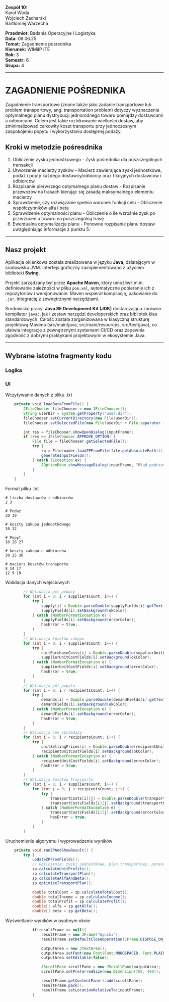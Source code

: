 **Zespół 10:**  
Karol Woda  
Wojciech Zacharski  
Bartłomiej Warzecha  

**Przedmiot:** Badania Operacyjne i Logistyka  
**Data:** 09.06.25  
**Temat:** Zagadnienie pośrednika  
**Kierunek:** WIMiIP ITE  
**Rok:** 3  
**Semestr:** 6  
**Grupa:** 4  

---

# ZAGADNIENIE POŚREDNIKA

Zagadnienie transportowe (znane także jako zadanie transportowe lub problem transportowy, ang. transportation problem) dotyczy wyznaczenia optymalnego planu dystrybucji jednorodnego towaru pomiędzy dostawcami a odbiorcami. Celem jest takie rozlokowanie wielkości dostaw, aby zminimalizować całkowity koszt transportu przy jednoczesnym zaspokojeniu popytu i wykorzystaniu dostępnej podaży.

## Kroki w metodzie pośresdnika

1. Obliczenie zysku jednostkowego - Zysk pośrednika dla poszczególnych transakcji 
2. Utworzenie macierzy zysków - Macierz zawierająca zyski jednostkowe, podaż i popty każdego dostawcy/odbiorcy oraz fikcyjnych dostawców i odbiorców
3. Rozpisanie pierwszego optymalnego planu dostaw - Rozpisanie przewozów na trasach kierując się zasadą maksymalnego elementu macierzy
4. Sprawdzenie, czy rozwiązanie spełnia warunek funkcji celu - Obliczenie współczynników alfa i beta
5. Sprawdzenie optymalności planu - Obliczenie o ile wzrośnie zysk po przerzuceniu towaru na poszczególną trasę
6. Ewentualna optymalizacja planu - Ponowne rozpisanie planu dostaw uwzględniając informacje z punktu 5.
---

## Nasz projekt

Aplikacja okienkowa została zrealizowana w języku **Java**, działającym w środowisku JVM. Interfejs graficzny zaimplementowano z użyciem biblioteki **Swing**.

Projekt zarządzany był przez **Apache Maven**, który umożliwił m.in. definiowanie zależności w pliku `pom.xml`, automatyczne pobieranie ich z repozytoriów i wersjonowanie. Maven wspierał kompilację, pakowanie do `.jar`, integrację z zewnętrznymi narzędziami.

Środowisko pracy: **Java SE Development Kit (JDK)**  dostarczająca zarówno kompilator `javac`, jak i zestaw narzędzi developerskich oraz bibliotek klas standardowych. Całość została zorganizowana w klasyczną strukturę projektową Mavena (src/main/java, src/main/resources, src/test/java), co ułatwia integrację z zewnętrznymi systemami CI/CD oraz zapewnia zgodność z dobrymi praktykami projektowymi w ekosystemie Java.

---

## Wybrane istotne fragmenty kodu


### Logika 


### UI

Wczytywanie danych z pliku .txt
```java
    private void loadDataFromFile() {
        JFileChooser fileChooser = new JFileChooser();
        String userDir = System.getProperty("user.dir");
        fileChooser.setCurrentDirectory(new File(userDir));
        fileChooser.setSelectedFile(new File(userDir + File.separator + "ZP_data.txt"));

        int res = fileChooser.showOpenDialog(inputFrame);
        if (res == JFileChooser.APPROVE_OPTION) {
            File file = fileChooser.getSelectedFile();
            try {
                zp = FileLoader.loadZPFromFile(file.getAbsolutePath());
                generateInputFields();
            } catch (Exception ex) {
                JOptionPane.showMessageDialog(inputFrame, "Błąd podczas ładowania pliku: " + ex.getMessage(), "Błąd", JOptionPane.ERROR_MESSAGE);
            }
        }
    }
```

Format pliku .txt
```
# liczba dostawców i odbiorców
2 3

# Podaż
20 30

# koszty zakupu jednostkowego
10 12

# Popyt
10 28 27

# koszty zakupu u odbiorców
30 25 30

# macierz kosztów transportu
8 14 17
12 9 19
```
Walidacja danych wejściowych
```java
        // Walidacja pól podaży
        for (int i = 0; i < suppliersCount; i++) {
            try {
                supply[i] = Double.parseDouble(supplyFields[i].getText().replace(",", "."));
                supplyFields[i].setBackground(okColor);
            } catch (NumberFormatException e) {
                supplyFields[i].setBackground(errorColor);
                hasError = true;
            }
        }
        // Walidacja kosztów zakupu
        for (int i = 0; i < suppliersCount; i++) {
            try {
                unitPurchaseCosts[i] = Double.parseDouble(supplierUnitCostFields[i].getText().replace(",", "."));
                supplierUnitCostFields[i].setBackground(okColor);
            } catch (NumberFormatException e) {
                supplierUnitCostFields[i].setBackground(errorColor);
                hasError = true;
            }
        }
        // Walidacja pól popytu
        for (int i = 0; i < recipientsCount; i++) {
            try {
                demands[i] = Double.parseDouble(demandFields[i].getText().replace(",", "."));
                demandFields[i].setBackground(okColor);
            } catch (NumberFormatException e) {
                demandFields[i].setBackground(errorColor);
                hasError = true;
            }
        }
        // Walidacja cen sprzedaży
        for (int i = 0; i < recipientsCount; i++) {
            try {
                unitSellingPrices[i] = Double.parseDouble(recipientUnitCostFields[i].getText().replace(",", "."));
                recipientUnitCostFields[i].setBackground(okColor);
            } catch (NumberFormatException e) {
                recipientUnitCostFields[i].setBackground(errorColor);
                hasError = true;
            }
        }
        // Walidacja kosztów transportu
        for (int i = 0; i < suppliersCount; i++) {
            for (int j = 0; j < recipientsCount; j++) {
                try {
                    transportCosts[i][j] = Double.parseDouble(transportCostsFields[i][j].getText().replace(",", "."));
                    transportCostsFields[i][j].setBackground(transportOkColor);
                } catch (NumberFormatException e) {
                    transportCostsFields[i][j].setBackground(errorColor);
                    hasError = true;
                }
            }
        }
```
Uruchomienie algorytmu i wyprowadzenie wyników
```java
    private void runZPAndShowResult() {
        try {
            updateZPFromFields();
            // Obliczenia: zyski jednostkowe, plan transportowy, potencjały, optymalizacja
            zp.calculateUnitProfits();
            zp.calculateTransportPlan();
            zp.calculateAlfaAndBeta();
            zp.optimizeTransportPlan();

            double totalCost = zp.calculateTotalCost();
            double totalIncome = zp.calculateIncome();
            double totalProfit = zp.calculateProfit();
            double[] alfa = zp.getAlfa();
            double[] beta = zp.getBeta();
```
Wyświetlanie wyników w osobnym oknie
```java
            if(resultFrame == null){
                resultFrame = new JFrame("Wyniki");
                resultFrame.setDefaultCloseOperation(JFrame.DISPOSE_ON_CLOSE);

                outputArea = new JTextArea();
                outputArea.setFont(new Font(Font.MONOSPACED, Font.PLAIN, 12));
                outputArea.setEditable(false);

                JScrollPane scrollPane = new JScrollPane(outputArea);
                scrollPane.setPreferredSize(new Dimension(700, 400));

                resultFrame.getContentPane().add(scrollPane);
                resultFrame.pack();
                resultFrame.setLocationRelativeTo(inputFrame);
            }
```
